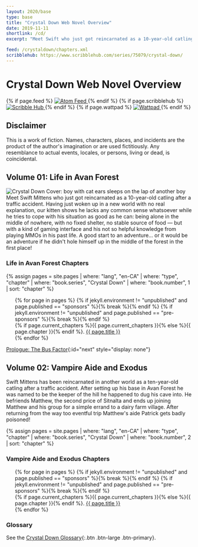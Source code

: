 ```yaml
---
layout: 2020/base
type: base
title: "Crystal Down Web Novel Overview"
date: 2019-11-11
shortlink: /cd/
excerpt: "Meet Swift who just got reincarnated as a 10-year-old catling after a traffic accident. Having just woken up in a new world with no real explanation, our kitten shows he lacks any common sense whatsoever…"

feed: /crystaldown/chapters.xml
scribblehub: https://www.scribblehub.com/series/75079/crystal-down/
---
```

<script type="application/ld+json">
{
  "@context": "https://schema.org",
  "@type": "BreadcrumbList",
  "itemListElement": [{
    "@type": "ListItem",
    "position": 0,
    "name": "{{ site.title }}",
    "item": "{{ "/" | absolute_url }}"
  }, {
    "@type": "ListItem",
    "position": 1,
    "name": "Crystal Down",
    "item": "{{ "/crystaldown/" | absolute_url }}"
  }]
}
</script>

<!-- markdownlint-disable MD025 -->
# Crystal Down Web Novel Overview

<!-- markdownlint-disable MD033 -->
<p class="social icons">
  {% if page.feed %}
  <link rel="alternate" type="application/atom+xml" href="{{ page.feed | absolute_url }}" title="{{ page.book.title }} Chapters Atom Feed">
  <a rel="alternate" type="application/atom+xml"
   href="{{ page.feed | absolute_url }}"
   title="{{ page.book.title }} Chapters Atom Feed">
    <img src="{{ '/assets/images/feed.png' | prepend: site.static_url | absolute_url }}" alt="Atom Feed">
  </a>
  {% endif %}
  {% if page.scribblehub %}
  <a href="{{ page.scribblehub }}" rel="alternate"
    target="_blank" rel="noopener nofollow" title="{{ page.book.title }} on Scribble Hub">
    <img src="{{ '/assets/images/scribblehub.png' | prepend: site.static_url | absolute_url }}" alt="Scribble Hub">
  </a>
  {% endif %}
  {% if page.wattpad %}
  <a href="{{ page.wattpad }}" rel="alternate"
    target="_blank" rel="noopener nofollow" title="{{ page.book.title }} on Wattpad">
    <img src="{{ '/assets/images/wattpad.png' | prepend: site.static_url | absolute_url }}" alt="Wattpad">
  </a>
  {% endif %}
</p>
<!-- markdownlint-enable MD033 -->

## Disclaimer

This is a work of fiction.
Names, characters, places, and incidents are the product of the author's imagination or are used fictitiously.
Any resemblance to actual events, locales, or persons, living or dead, is coincidental.

## Volume&nbsp;01: Life&nbsp;in&nbsp;Avan&nbsp;Forest

<script type="application/ld+json">
{
  "@context": "https://schema.org",
  "@type": "Book",
  "url": "{{ page.url | absolute_url }}#volume01-lifeinavanforest",
  "name": "{{ site.title }} 1: Life in Avan Forest",
  "position": "1",
  "copyrightYear": "2019-2020",
  "inLanguage": "en-CA",
  "author": {
    "@type": "Person", {% assign author = site.data.staff | where: "id", page.author | last %}
    "name": "{{ author.name }}",
    "url": "{{ author.url }}"
  },
  "publisher": {
    "@type": "Person",
    "name": "{{ author.name }}",
    "url": "{{ author.url }}"
  }
}
</script>

<!-- markdownlint-disable MD033 -->
<div class="row">
<div class="col-12 col-md-3">
<img src="{{ page.path | replace: 'index.md', '/thumbnail.jpg' | prepend: '/' | prepend: site.static_url }}" alt="Crystal Down Cover: boy with cat ears sleeps on the lap of another boy">
</div>
<div class="col-12 col-md-9">
Meet Swift Mittens who just got reincarnated as a 10-year-old catling after a traffic accident.
Having just woken up in a new world with no real explanation, our kitten shows he lacks any common sense whatsoever while he tries to cope with his situation as good as he can: being alone in the middle of nowhere, with no fixed shelter, no stable source of food — but with a kind of gaming interface and his not so helpful knowledge from playing MMOs in his past life.
A good start to an adventure… or it would be an adventure if he didn't hole himself up in the middle of the forest in the first place!

<h3 class="mt-3"> Life in Avan Forest Chapters </h3>

{% assign pages = site.pages
  | where: "lang", "en-CA"
  | where: "type", "chapter"
  | where: "book.series", "Crystal Down"
  | where: "book.number", 1
  | sort: "chapter" %}

<ul style="list-style: none">{% for page in pages %}
{% if jekyll.environment != "unpublished" and page.published == "sponsors" %}{% break %}{% endif %}
{% if jekyll.environment != "unpublished" and page.published == "pre-sponsors" %}{% break %}{% endif %}
  <li><span class="count w-3">{% if page.current_chapters %}{{ page.current_chapters }}{% else %}{{ page.chapter }}{% endif %}.</span> <a href="{{ page.url }}">{{ page.title }}</a></li>{% endfor %}
</ul>
<!-- markdownlint-enable MD033 -->
</div>
</div>

[Prologue: The Bus Factor](./01-life-in-avan-forest/00-prologue-the-bus-factor/){:id="next" style="display: none"}

## Volume&nbsp;02: Vampire&nbsp;Aide&nbsp;and&nbsp;Exodus

<script type="application/ld+json">
{
  "@context": "https://schema.org",
  "@type": "Book",
  "url": "{{ page.url | absolute_url }}#volume02-vampireaideandexodus",
  "name": "{{ site.title }} 2: Vampire Aide and Exodus",
  "position": "1",
  "copyrightYear": "2020",
  "inLanguage": "en-CA",
  "author": {
    "@type": "Person", {% assign author = site.data.staff | where: "id", page.author | last %}
    "name": "{{ author.name }}",
    "url": "{{ author.url }}"
  },
  "publisher": {
    "@type": "Person",
    "name": "{{ author.name }}",
    "url": "{{ author.url }}"
  }
}
</script>

Swift Mittens has been reincarnated in another world as a ten-year-old catling after a traffic accident.
After setting up his base in Avan Forest he was named to be the keeper of the hill he happened to dug his cave into.
He befriends Matthew, the second price of Sitnalta and ends up joining Matthew and his group for a simple errand to a dairy farm village.
After returning from the way too eventful trip Matthew's aide Patrick gets badly poisoned!

{% assign pages = site.pages
  | where: "lang", "en-CA"
  | where: "type", "chapter"
  | where: "book.series", "Crystal Down"
  | where: "book.number", 2
  | sort: "chapter" %}

### Vampire Aide and Exodus Chapters

<!-- markdownlint-disable MD033 -->
<ul style="list-style: none">{% for page in pages %}
{% if jekyll.environment != "unpublished" and page.published == "sponsors" %}{% break %}{% endif %}
{% if jekyll.environment != "unpublished" and page.published == "pre-sponsors" %}{% break %}{% endif %}
  <li><span class="count w-3">{% if page.current_chapters %}{{ page.current_chapters }}{% else %}{{ page.chapter }}{% endif %}.</span> <a href="{{ page.url }}">{{ page.title }}</a></li>{% endfor %}
</ul>
<!-- markdownlint-enable MD033 -->

### Glossary

See the [Crystal Down Glossary](/crystaldown/glossary/){:.btn .btn-large .btn-primary}.
